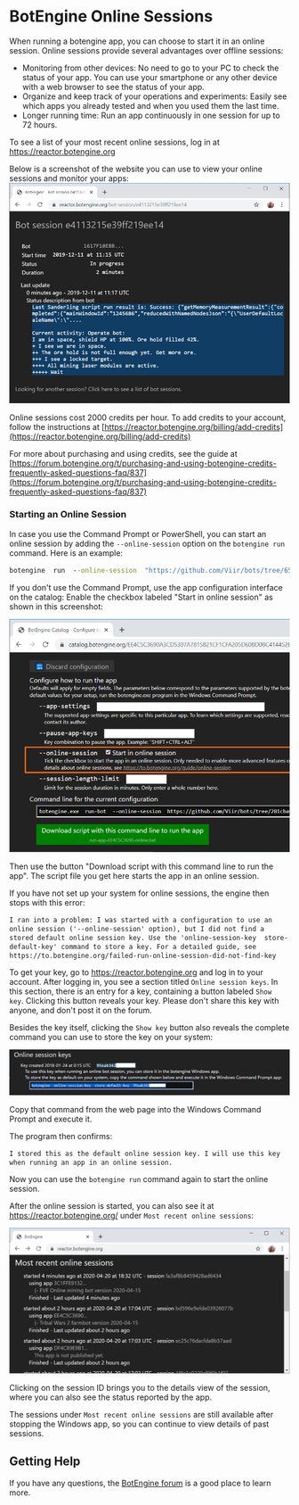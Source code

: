 # BotEngine Online Sessions

When running a botengine app, you can choose to start it in an online session. Online sessions provide several advantages over offline sessions:

+ Monitoring from other devices: No need to go to your PC to check the status of your app. You can use your smartphone or any other device with a web browser to see the status of your app.
+ Organize and keep track of your operations and experiments: Easily see which apps you already tested and when you used them the last time.
+ Longer running time: Run an app continuously in one session for up to 72 hours.

To see a list of your most recent online sessions, log in at https://reactor.botengine.org

Below is a screenshot of the website you can use to view your online sessions and monitor your apps:
![monitor your apps using online sessions](./image/2019-12-11.online-bot-session.png)

Online sessions cost 2000 credits per hour. To add credits to your account, follow the instructions at [https://reactor.botengine.org/billing/add-credits](https://reactor.botengine.org/billing/add-credits)

For more about purchasing and using credits, see the guide at [https://forum.botengine.org/t/purchasing-and-using-botengine-credits-frequently-asked-questions-faq/837](https://forum.botengine.org/t/purchasing-and-using-botengine-credits-frequently-asked-questions-faq/837)

### Starting an Online Session

In case you use the Command Prompt or PowerShell, you can start an online session by adding the `--online-session` option on the `botengine run` command. Here is an example:
```cmd
botengine  run  --online-session  "https://github.com/Viir/bots/tree/652ed9fc83aa3f04cb21c1cbf28911201bd53925/implement/templates/remember-app-settings"
```

If you don't use the Command Prompt, use the app configuration interface on the catalog: Enable the checkbox labeled "Start in online session" as shown in this screenshot:

![configure script for online session](./image/2020-05-16-configure-script-for-online-session.png)

Then use the button "Download script with this command line to run the app". The script file you get here starts the app in an online session.

If you have not set up your system for online sessions, the engine then stops with this error:

```text
I ran into a problem: I was started with a configuration to use an online session ('--online-session' option), but I did not find a stored default online session key. Use the 'online-session-key  store-default-key' command to store a key. For a detailed guide, see https://to.botengine.org/failed-run-online-session-did-not-find-key
```

To get your key, go to https://reactor.botengine.org and log in to your account. After logging in, you see a section titled `Online session keys`. In this section, there is an entry for a key, containing a button labeled `Show key`. Clicking this button reveals your key. Please don't share this key with anyone, and don't post it on the forum.

Besides the key itself, clicking the `Show key` button also reveals the complete command you can use to store the key on your system:

![Web UI displaying online session key and a command to store the key](./image/2020-03-18-botengine-web-ui-online-session-keys.png)

Copy that command from the web page into the Windows Command Prompt and execute it.

The program then confirms:

```text
I stored this as the default online session key. I will use this key when running an app in an online session.
```

Now you can use the `botengine run` command again to start the online session.

After the online session is started, you can also see it at https://reactor.botengine.org/ under `Most recent online sessions`:

![List of most recent online sessions](./image/2020-04-20-botengine-reactor-recent-online-sessions.png)


Clicking on the session ID brings you to the details view of the session, where you can also see the status reported by the app.

The sessions under `Most recent online sessions` are still available after stopping the Windows app, so you can continue to view details of past sessions.

## Getting Help

If you have any questions, the [BotEngine forum](https://forum.botengine.org) is a good place to learn more.
